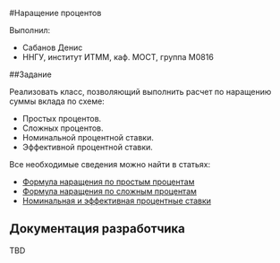 ﻿#Наращение процентов

Выполнил: 

 - Сабанов Денис
 - ННГУ, институт ИТММ, каф. МОСТ, группа М0816

##Задание

Реализовать класс, позволяющий выполнить расчет по наращению суммы вклада по схеме:

 - Простых процентов.
 - Сложных процентов.
 - Номинальной процентной ставки.
 - Эффективной процентной ставки.

Все необходимые сведения можно найти в статьях:
 - [Формула наращения по простым процентам][simple]
 - [Формула наращения по сложным процентам][hard]
 - [Номинальная и эффективная процентные ставки][procent_rate]

## Документация разработчика

TBD

<!-- LINKS -->

[simple]: http://ios.sseu.ru/public/eresmat/fm/razd1_fm/par1_1_2.htm
[hard]: http://ios.sseu.ru/public/eresmat/fm/razd2_fm/par1_2_1.htm
[procent_rate]: http://www.finmath.ru/likbez/calculations/15
